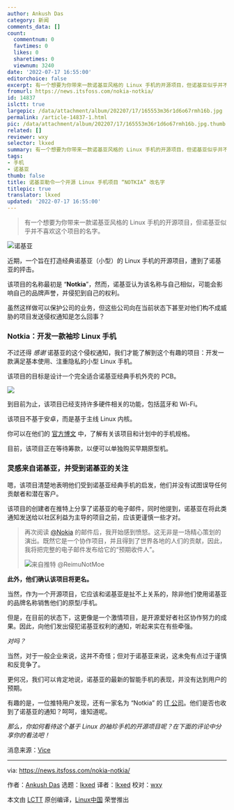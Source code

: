 ```yaml
---
author: Ankush Das
category: 新闻
comments_data: []
count:
  commentnum: 0
  favtimes: 0
  likes: 0
  sharetimes: 0
  viewnum: 3240
date: '2022-07-17 16:55:00'
editorchoice: false
excerpt: 有一个想要为你带来一款诺基亚风格的 Linux 手机的开源项目，但诺基亚似乎并不喜欢这个项目的名字。
fromurl: https://news.itsfoss.com/nokia-notkia/
id: 14837
islctt: true
largepic: /data/attachment/album/202207/17/165553m36r1d6o67rmh16b.jpg
permalink: /article-14837-1.html
pic: /data/attachment/album/202207/17/165553m36r1d6o67rmh16b.jpg.thumb.jpg
related: []
reviewer: wxy
selector: lkxed
summary: 有一个想要为你带来一款诺基亚风格的 Linux 手机的开源项目，但诺基亚似乎并不喜欢这个项目的名字。
tags:
- 手机
- 诺基亚
thumb: false
title: 诺基亚勒令一个开源 Linux 手机项目 “NOTKIA” 改名字
titlepic: true
translator: lkxed
updated: '2022-07-17 16:55:00'
---
```



> 
> 有一个想要为你带来一款诺基亚风格的 Linux 手机的开源项目，但诺基亚似乎并不喜欢这个项目的名字。
> 
> 
> 


![诺基亚](/data/attachment/album/202207/17/165553m36r1d6o67rmh16b.jpg)


近期，一个旨在打造经典诺基亚（小型）的 Linux 手机的开源项目，遭到了诺基亚的抨击。


该项目的名称最初是 “**Notkia**”，然而，诺基亚认为该名称与自己相似，可能会影响自己的品牌声誉，并侵犯到自己的权利。


虽然这样做可以保护公司的业务，但这些公司向在当前状态下甚至对他们构不成威胁的项目发送侵权通知是怎么回事？


### Notkia：开发一款袖珍 Linux 手机


不过还得 *感谢* 诺基亚的这个侵权通知，我们才能了解到这个有趣的项目：开发一款满足基本使用、注重隐私的小型 Linux 手机。


该项目的目标是设计一个完全适合诺基亚经典手机外壳的 PCB。


![](/data/attachment/album/202207/17/165554rr6r0s0assszrqvs.jpg)


到目前为止，该项目已经支持许多硬件相关的功能，包括蓝牙和 Wi-Fi。


该项目不基于安卓，而是基于主线 Linux 内核。


你可以在他们的 [官方博文](https://hackaday.io/project/185645-notkia-name-change-planned) 中，了解有关该项目和计划中的手机规格。


目前，该项目正在等待筹款，以便可以单独购买早期原型机。


### 灵感来自诺基亚，并受到诺基亚的关注


嗯，该项目清楚地表明他们受到诺基亚经典手机的启发，他们并没有试图误导任何贡献者和潜在客户。


该项目的创建者在推特上分享了诺基亚的电子邮件，同时他提到，诺基亚在将此类通知发送给以社区利益为主导的项目之前，应该更谨慎一些才对。



> 
> 再次阅读 [@Nokia](https://twitter.com/nokia?ref_src=twsrc%5Etfw) 的邮件后，我开始感到愤怒。这无非是一场精心策划的演出。既然它是一个协作项目，并且得到了世界各地的人们的贡献，因此，我将把完整的电子邮件发布给它的“预期收件人”。
> 
> 
> ![来自推特 @ReimuNotMoe](/data/attachment/album/202207/17/165628tqa5oruxqbq0ocxz.jpg)
> 
> 
> 


**此外，他们确认该项目将更名。**


当然，作为一个开源项目，它应该和诺基亚是扯不上关系的，除非他们使用诺基亚的品牌名称销售他们的原型/手机。


但是，在目前的状态下，这更像是一个激情项目，是开源爱好者社区协作努力的成果。因此，向他们发出侵犯诺基亚权利的通知，听起来实在有些牵强。


*对吗？*


当然，对于一般企业来说，这并不奇怪；但对于诺基亚来说，这未免有点过于谨慎和反竞争了。


更何况，我们可以肯定地说，诺基亚的最新的智能手机的表现，并没有达到用户的预期。


有趣的是，一位推特用户发现，还有一家名为 “Notkia” 的 [IT 公司](https://www.linkedin.com/company/notkia-it/)。他们是否也收到了诺基亚的通知？呵呵，谁知道呢。


*那么，你如何看待这个基于 Linux 的袖珍手机的开源项目呢？在下面的评论中分享你的看法吧！*


消息来源：[Vice](https://www.vice.com/en/article/93awjz/nokia-asks-open-source-notkia-phone-project-to-change-its-name)




---


via: <https://news.itsfoss.com/nokia-notkia/>


作者：[Ankush Das](https://news.itsfoss.com/author/ankush/) 选题：[lkxed](https://github.com/lkxed) 译者：[lkxed](https://github.com/lkxed) 校对：[wxy](https://github.com/wxy)


本文由 [LCTT](https://github.com/LCTT/TranslateProject) 原创编译，[Linux中国](https://linux.cn/) 荣誉推出